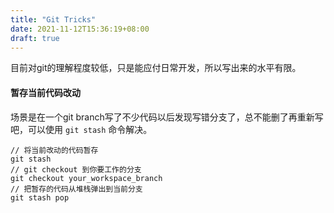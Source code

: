 ```yaml
---
title: "Git Tricks"
date: 2021-11-12T15:36:19+08:00
draft: true
---
```


目前对git的理解程度较低，只是能应付日常开发，所以写出来的水平有限。

#### 暂存当前代码改动

场景是在一个git branch写了不少代码以后发现写错分支了，总不能删了再重新写吧，可以使用 `git stash` 命令解决。

```git
// 将当前改动的代码暂存
git stash
// git checkout 到你要工作的分支
git checkout your_workspace_branch
// 把暂存的代码从堆栈弹出到当前分支
git stash pop
```